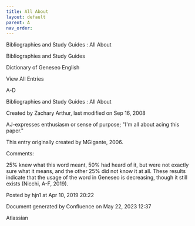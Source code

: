 ```yaml
---
title: All About
layout: default
parent: A
nav_order:
---
```


Bibliographies and Study Guides : All About

Bibliographies and Study Guides

Dictionary of Geneseo English

View All Entries

A-D

Bibliographies and Study Guides : All About

Created by  Zachary Arthur, last modified on Sep 16, 2008

AJ-expresses enthusiasm or sense of purpose; &quot;I'm all about acing this paper.&quot; 

This entry originally created by MGigante, 2006.

Comments:

25% knew what this word meant, 50% had heard of it, but were not exactly sure what it means, and the other 25% did not know it at all. These results indicate that the usage of the word in Geneseo is decreasing, though it still exists (Nicchi, A-F, 2019). 

Posted by hjn1 at Apr 10, 2019 20:22

Document generated by Confluence on May 22, 2023 12:37

Atlassian
